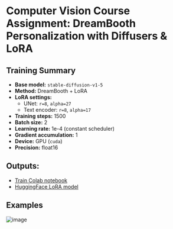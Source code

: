 # Computer Vision Course Assignment: DreamBooth Personalization with Diffusers & LoRA

## Training Summary

- **Base model:** `stable-diffusion-v1-5`  
- **Method:** DreamBooth + LoRA  
- **LoRA settings:**
  - UNet: `r=8`, `alpha=27`  
  - Text encoder: `r=8`, `alpha=17`  
- **Training steps:** 1500  
- **Batch size:** 2  
- **Learning rate:** 1e-4 (constant scheduler)  
- **Gradient accumulation:** 1  
- **Device:** GPU (`cuda`)  
- **Precision:** float16  
## Outputs:
* [Train Colab notebook](https://colab.research.google.com/drive/1aX3tFmZ-T3QjKdXt2id_RdCLtFgb-lGP)
* [HuggingFace LoRA model](https://huggingface.co/grinvolod/lora-personal) 
## Examples
![image](./example.png)
